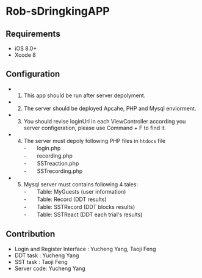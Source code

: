 # Rob-sDringkingAPP

## Requirements

- iOS 8.0+ 
- Xcode 8

## Configuration

- 1. This app should be run after server depolyment.
- 2. The server should be deployed Apcahe, PHP and Mysql enviorment.
- 3. You should revise loginUrl in each ViewController according you server configeration, please use Command + F to find it.
- 4. The server must depoly following PHP files in `htdocs` file   
-　　login.php  
-　　recording.php  
-　　SSTreaction.php  
-　　SSTrecording.php  
- 5. Mysql server must contains following 4 tales:   
-　　Table: MyGuests (user information)   
-　　Table: Record (DDT results)  
-　　Table: SSTRecord (DDT blocks results)  
-　　Table: SSTReact (DDT each trial's results)  

## Contribution

- Login and Register Interface : Yucheng Yang, Taoji Feng  
- DDT task : Yucheng Yang  
- SST task : Taoji Feng  
- Server code: Yucheng Yang  
